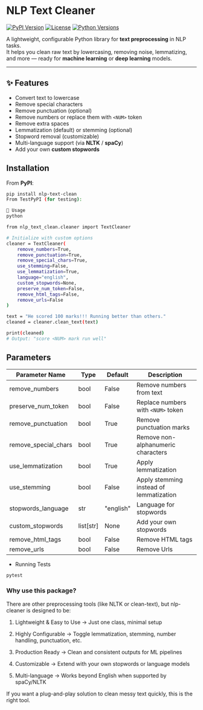 # NLP Text Cleaner

[![PyPI Version](https://img.shields.io/pypi/v/nlp-text-clean)](https://pypi.org/project/nlp-text-clean/)
[![License](https://img.shields.io/pypi/l/nlp-text-clean)](https://opensource.org/licenses/MIT)
[![Python Versions](https://img.shields.io/pypi/pyversions/nlp-text-clean)](https://pypi.org/project/nlp-text-clean/)

A lightweight, configurable Python library for **text preprocessing** in NLP tasks.  
It helps you clean raw text by lowercasing, removing noise, lemmatizing, and more — ready for **machine learning** or **deep learning** models.

---

## ✨ Features
- Convert text to lowercase  
- Remove special characters  
- Remove punctuation (optional)  
- Remove numbers or replace them with `<NUM>` token  
- Remove extra spaces  
- Lemmatization (default) or stemming (optional)  
- Stopword removal (customizable)  
- Multi-language support (via **NLTK** / **spaCy**)  
- Add your own **custom stopwords**  



## Installation

From **PyPI**:
```bash
pip install nlp-text-clean
From TestPyPI (for testing):

🚀 Usage
python

from nlp_text_clean.cleaner import TextCleaner

# Initialize with custom options
cleaner = TextCleaner(
    remove_numbers=True,
    remove_punctuation=True,
    remove_special_chars=True,
    use_stemming=False,
    use_lemmatization=True,
    language="english",
    custom_stopwords=None,
    preserve_num_token=False,
    remove_html_tags=False,
    remove_urls=False
)

text = "He scored 100 marks!!! Running better than others."
cleaned = cleaner.clean_text(text)

print(cleaned)
# Output: "score <NUM> mark run well"
```

## Parameters
| Parameter Name        | Type         | Default   | Description                                      |
|-----------------------|--------------|-----------|--------------------------------------------------|
| remove_numbers        | bool         | False     | Remove numbers from text                         |
| preserve_num_token    | bool         | False     | Replace numbers with `<NUM>` token               |
| remove_punctuation    | bool         | True      | Remove punctuation marks                         |
| remove_special_chars  | bool         | True      | Remove non-alphanumeric characters               |
| use_lemmatization     | bool         | True      | Apply lemmatization                              |
| use_stemming          | bool         | False     | Apply stemming instead of lemmatization          |
| stopwords_language    | str          | "english" | Language for stopwords                           |
| custom_stopwords      | list[str]    | None      | Add your own stopwords                           |
| remove_html_tags      | bool         | False     | Remove HTML tags                                 |
| remove_urls           | bool         | False     | Remove Urls                                      |


* Running Tests
```bash
pytest
```

### Why use this package?
There are other preprocessing tools (like NLTK or clean-text), but nlp-cleaner is designed to be:

1) Lightweight & Easy to Use → Just one class, minimal setup

2) Highly Configurable → Toggle lemmatization, stemming, number handling, punctuation, etc.

3) Production Ready → Clean and consistent outputs for ML pipelines

4) Customizable → Extend with your own stopwords or language models

5) Multi-language → Works beyond English when supported by spaCy/NLTK

If you want a plug-and-play solution to clean messy text quickly, this is the right tool.